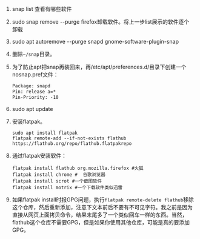 1. snap list 查看有哪些软件

2. sudo snap remove --purge firefox卸载软件。将上一步list展示的软件逐个卸载

3. sudo apt autoremove --purge snapd gnome-software-plugin-snap

4.  删除`~/snap`目录。

5. 为了防止apt把snap再装回来，再/etc/apt/preferences.d/目录下创建一个nosnap.pref文件：

   ```txt
   Package: snapd
   Pin: release a=*
   Pin-Priority: -10
   ```

6. sudo apt update

7. 安装flatpak。

   ```shell
   sudo apt install flatpak
   flatpak remote-add --if-not-exists flathub https://flathub.org/repo/flathub.flatpakrepo
   ```

8. 通过flatpak安装软件：

   ```shell
   flatpak install flathub org.mozilla.firefox #火狐
   flatpak install chrome #  谷歌浏览器
   flatpak install scrot #一个截图软件
   flatpak install motrix #一个下载软件类似迅雷
   ```

9. 如果flatpak install时报GPG问题，执行`flatpak remote-delete flathub`移除这个仓库，然后重新添加，注意下文本前后不要有不可见字符。我之前是因为直接从网页上面拷贝命令，结果末尾多了一个类似回车一样的东西。当然，flathub这个仓库不需要GPG，但是如果你使用其他仓库，可能是真的要添加GPG。